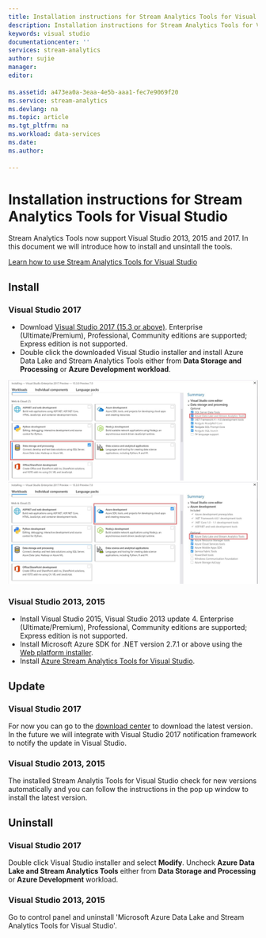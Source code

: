 ```yaml
---
title: Installation instructions for Stream Analytics Tools for Visual Studio | Microsoft Docs
description: Installation instructions for Stream Analytics Tools for Visual Studio
keywords: visual studio
documentationcenter: ''
services: stream-analytics
author: sujie
manager: 
editor: 

ms.assetid: a473ea0a-3eaa-4e5b-aaa1-fec7e9069f20
ms.service: stream-analytics
ms.devlang: na
ms.topic: article
ms.tgt_pltfrm: na
ms.workload: data-services
ms.date: 
ms.author: 

---
```

# Installation instructions for Stream Analytics Tools for Visual Studio
Stream Analytics Tools now support Visual Studio 2013, 2015 and 2017. In this document we will introduce how to install and unsintall the tools.

[Learn how to use Stream Analytics Tools for Visual Studio](https://docs.microsoft.com/en-us/azure/stream-analytics/stream-analytics-tools-for-visual-studio)

## Install
### Visual Studio 2017
* Download [Visual Studio 2017 (15.3 or above)](https://www.visualstudio.com/). Enterprise (Ultimate/Premium), Professional, Community editions are supported; Express edition is not supported. 
* Double click the downloaded Visual Studio installer and install Azure Data Lake and Stream Analytics Tools either from **Data Storage and Processing** or **Azure Development workload**.

![Install Stream Analytics Tools for Visual Studio 1](./media/stream-analytics-tools-for-vs/stream-analytics-tools-for-vs-2017-install-01.png)
![Install Stream Analytics Tools for Visual Studio 2](./media/stream-analytics-tools-for-vs/stream-analytics-tools-for-vs-2017-install-02.png)


### Visual Studio 2013, 2015
* Install Visual Studio 2015, Visual Studio 2013 update 4. Enterprise (Ultimate/Premium), Professional, Community editions are supported; Express edition is not supported. 
* Install Microsoft Azure SDK for .NET version 2.7.1 or above using the [Web platform installer](http://www.microsoft.com/web/downloads/platform.aspx).
* Install [Azure Stream Analytics Tools for Visual Studio](http://aka.ms/asatoolsvs).



## Update

### Visual Studio 2017
For now you can go to the [download center](https://www.microsoft.com/en-us/download/details.aspx?id=54630) to download the latest version. In the future we will integrate with Visual Studio 2017 notification framework to notify the update in Visual Studio.

### Visual Studio 2013, 2015
The installed Stream Analytis Tools for Visual Studio check for new versions automatically and you can follow the instructions in the pop up window to install the latest version. 


## Uninstall

### Visual Studio 2017
Double click Visual Studio installer and select **Modify**. Uncheck **Azure Data Lake and Stream Analytics Tools** either from **Data Storage and Processing** or **Azure Development** workload.

### Visual Studio 2013, 2015
Go to control panel and uninstall 'Microsoft Azure Data Lake and Stream Analytics Tools for Visual Studio'.





